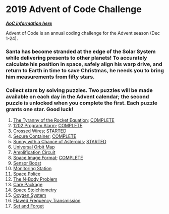 # 2019 Advent of Code Challenge

[***AoC information here***](https://adventofcode.com/2019)

Advent of Code is an annual coding challenge for the Advent season (Dec 1-24).

### Santa has become stranded at the edge of the Solar System while delivering presents to other planets! To accurately calculate his position in space, safely align his warp drive, and return to Earth in time to save Christmas, he needs you to bring him measurements from fifty stars.

### Collect stars by solving puzzles. Two puzzles will be made available on each day in the Advent calendar; the second puzzle is unlocked when you complete the first. Each puzzle grants one star. Good luck!

1. [The Tyranny of the Rocket Equation](https://adventofcode.com/2019/day/1); [COMPLETE](https://github.com/kjeliasen/AdventOfCode/blob/master/2019/my_solutions/2019_01.ipynb)
2. [1202 Program Alarm](https://adventofcode.com/2019/day/2); [COMPLETE](https://github.com/kjeliasen/AdventOfCode/blob/master/2019/my_solutions/2019_02.ipynb)
3. [Crossed Wires](https://adventofcode.com/2019/day/3); [STARTED](https://github.com/kjeliasen/AdventOfCode/blob/master/2019/my_solutions/2019_03.ipynb)
4. [Secure Container](https://adventofcode.com/2019/day/4); [COMPLETE](https://github.com/kjeliasen/AdventOfCode/blob/master/2019/my_solutions/2019_04.ipynb)
5. [Sunny with a Chance of Asteroids](https://adventofcode.com/2019/day/5); [STARTED](https://github.com/kjeliasen/AdventOfCode/blob/master/2019/my_solutions/2019_05.ipynb)
6. [Universal Orbit Map](https://adventofcode.com/2019/day/6)<!-- ; [not started](https://github.com/kjeliasen/AdventOfCode/blob/master/2019/my_solutions/2019/my_solutions/2019_06.ipynb) -->
7. [Amplification Circuit](https://adventofcode.com/2019/day/7)<!-- ; [not started](https://github.com/kjeliasen/AdventOfCode/blob/master/2019/my_solutions/2019/my_solutions/2019_07.ipynb) -->
8. [Space Image Format](https://adventofcode.com/2019/day/8); [COMPLETE](https://github.com/kjeliasen/AdventOfCode/blob/master/2019/my_solutions/2019_08.ipynb)
9. [Sensor Boost](https://adventofcode.com/2019/day/9)<!-- ; [not started](https://github.com/kjeliasen/AdventOfCode/blob/master/2019/my_solutions/2019_09.ipynb) -->
10. [Monitoring Station](https://adventofcode.com/2019/day/10)<!-- ; [not started](https://github.com/kjeliasen/AdventOfCode/blob/master/2019/my_solutions/2019_10.ipynb) -->
11. [Space Police](https://adventofcode.com/2019/day/11)<!-- ; [not started](https://github.com/kjeliasen/AdventOfCode/blob/master/2019/my_solutions/2019_11.ipynb) -->
12. [The N-Body Problem](https://adventofcode.com/2019/day/12)<!-- ; [not started](https://github.com/kjeliasen/AdventOfCode/blob/master/2019/my_solutions/2019_12.ipynb) -->
13. [Care Package](https://adventofcode.com/2019/day/13)<!-- ; [not started](https://github.com/kjeliasen/AdventOfCode/blob/master/2019/my_solutions/2019_13.ipynb) -->
14. [Space Stoichiometry](https://adventofcode.com/2019/day/14)<!-- ; [not started](https://github.com/kjeliasen/AdventOfCode/blob/master/2019/my_solutions/2019_14.ipynb) -->
15. [Oxygen System](https://adventofcode.com/2019/day/15)<!-- ; [not started](https://github.com/kjeliasen/AdventOfCode/blob/master/2019/my_solutions/2019_15.ipynb) -->
16. [Flawed Frequency Transmission](https://adventofcode.com/2019/day/16)<!-- ; [not started](https://github.com/kjeliasen/AdventOfCode/blob/master/2019/my_solutions/2019_16.ipynb) -->
17. [Set and Forget](https://adventofcode.com/2019/day/17)<!-- ; [not started](https://github.com/kjeliasen/AdventOfCode/blob/master/2019/my_solutions/2019_17.ipynb) -->
<!-- 18. [TBD](https://adventofcode.com/2019/day/18); [not started](https://github.com/kjeliasen/AdventOfCode/blob/master/2019/my_solutions/2019_18.ipynb) -->
<!-- 19. [TBD](https://adventofcode.com/2019/day/19); [not started](https://github.com/kjeliasen/AdventOfCode/blob/master/2019/my_solutions/2019_19.ipynb) -->
<!-- 20. [TBD](https://adventofcode.com/2019/day/20); [not started](https://github.com/kjeliasen/AdventOfCode/blob/master/2019/my_solutions/2019_20.ipynb) -->
<!-- 21. [TBD](https://adventofcode.com/2019/day/21); [not started](https://github.com/kjeliasen/AdventOfCode/blob/master/2019/my_solutions/2019_21.ipynb) -->
<!-- 22. [TBD](https://adventofcode.com/2019/day/22); [not started](https://github.com/kjeliasen/AdventOfCode/blob/master/2019/my_solutions/2019_22.ipynb) -->
<!-- 23. [TBD](https://adventofcode.com/2019/day/23); [not started](https://github.com/kjeliasen/AdventOfCode/blob/master/2019/my_solutions/2019_23.ipynb) -->
<!-- 24. [TBD](https://adventofcode.com/2019/day/24); [not started](https://github.com/kjeliasen/AdventOfCode/blob/master/2019/my_solutions/2019_24.ipynb) -->
